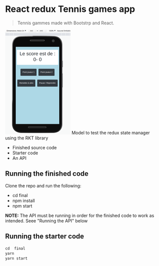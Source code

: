 # React redux   Tennis games app
> Tennis gammes made with Bootstrp and React.

![preview](final/public/static/preview.png)
Model to test the redux state manager using the RKT library

- Finished source code
- Starter code
- An API

## Running the finished code

Clone the repo and run the following:

- cd final
- npm install
- npm start

**NOTE:** The API must be running in order for the finished code to work as intended. Seee "Running the API" below

## Running the starter code

```
cd  final
yarn
yarn start
```
